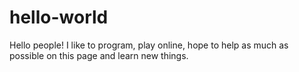 # hello-world

Hello people!
I like to program, play online, hope to help as much as possible on this page and learn new things.
